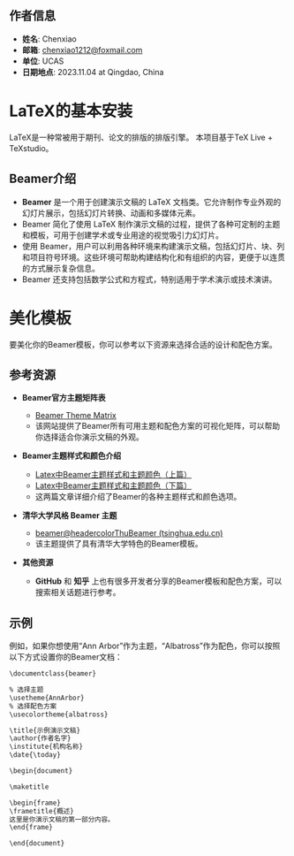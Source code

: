 ## 作者信息

- **姓名**: Chenxiao
- **邮箱**: chenxiao1212@foxmail.com
- **单位**: UCAS
- **日期地点**: 2023.11.04 at Qingdao, China

# LaTeX的基本安装

LaTeX是一种常被用于期刊、论文的排版的排版引擎。
本项目基于TeX Live + TeXstudio。

## Beamer介绍

- **Beamer** 是一个用于创建演示文稿的 LaTeX 文档类。它允许制作专业外观的幻灯片展示，包括幻灯片转换、动画和多媒体元素。
- Beamer 简化了使用 LaTeX 制作演示文稿的过程，提供了各种可定制的主题和模板，可用于创建学术或专业用途的视觉吸引力幻灯片。
- 使用 Beamer，用户可以利用各种环境来构建演示文稿，包括幻灯片、块、列和项目符号环境。这些环境可帮助构建结构化和有组织的内容，更便于以连贯的方式展示复杂信息。
- Beamer 还支持包括数学公式和方程式，特别适用于学术演示或技术演讲。
# 美化模板

要美化你的Beamer模板，你可以参考以下资源来选择合适的设计和配色方案。

## 参考资源

- **Beamer官方主题矩阵表**
  - [Beamer Theme Matrix](http://beamerthemematrix.sourceforge.net/)
  - 该网站提供了Beamer所有可用主题和配色方案的可视化矩阵，可以帮助你选择适合你演示文稿的外观。

- **Beamer主题样式和颜色介绍**
  - [Latex中Beamer主题样式和主题颜色（上篇）](https://blog.csdn.net/qq_35463257/article/details/80818267)
  - [Latex中Beamer主题样式和主题颜色（下篇）](https://blog.csdn.net/qq_35463257/article/details/80818272)
  - 这两篇文章详细介绍了Beamer的各种主题样式和颜色选项。

- **清华大学风格 Beamer 主题**
  - [beamer@headercolorThuBeamer (tsinghua.edu.cn)](http://beamer.headercolor.com/)
  - 该主题提供了具有清华大学特色的Beamer模板。

- **其他资源**
  - **GitHub** 和 **知乎** 上也有很多开发者分享的Beamer模板和配色方案，可以搜索相关话题进行参考。

## 示例

例如，如果你想使用“Ann Arbor”作为主题，“Albatross”作为配色，你可以按照以下方式设置你的Beamer文档：

```markdown
\documentclass{beamer}

% 选择主题
\usetheme{AnnArbor}
% 选择配色方案
\usecolortheme{albatross}

\title{示例演示文稿}
\author{作者名字}
\institute{机构名称}
\date{\today}

\begin{document}

\maketitle

\begin{frame}
\frametitle{概述}
这里是你演示文稿的第一部分内容。
\end{frame}

\end{document}